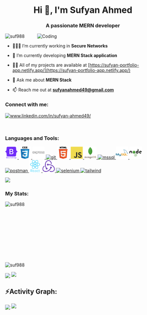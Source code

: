 <h1 align="center">Hi 👋, I'm Sufyan Ahmed</h1>
<h3 align="center">A passionate MERN developer</h3>
<img align="right" alt="Coding" width="400" src="https://github.com/suf988/suf988/assets/85058525/0b2a304f-5daf-48e7-90cd-a44af568086d">

<p align="left"> <img src="https://komarev.com/ghpvc/?username=suf988&label=Profile%20views&color=0e75b6&style=flat" alt="suf988" /> </p>

- 👨🏻‍💻 I’m currently working in **Secure Networks**

- 🌱 I’m currently developing **MERN Stack application**

- 👨‍💻 All of my projects are available at [https://sufyan-portfolio-app.netlify.app/](https://sufyan-portfolio-app.netlify.app/)

- 💬 Ask me about **MERN Stack**

- 📫 Reach me out at **sufyanahmed49@gmail.com**

<h3 align="left">Connect with me:</h3>
<p align="left">
<a href="https://linkedin.com/in/www.linkedin.com/in/sufyan-ahmed49/" target="blank"><img align="center" src="https://raw.githubusercontent.com/rahuldkjain/github-profile-readme-generator/master/src/images/icons/Social/linked-in-alt.svg" alt="www.linkedin.com/in/sufyan-ahmed49/" height="30" width="40" /></a>
</p>

<br><h3 align="left">Languages and Tools:</h3>
<p align="left"> <a href="https://getbootstrap.com" target="_blank" rel="noreferrer"> <img src="https://raw.githubusercontent.com/devicons/devicon/master/icons/bootstrap/bootstrap-plain-wordmark.svg" alt="bootstrap" width="40" height="40"/> </a> <a href="https://www.w3schools.com/css/" target="_blank" rel="noreferrer"> <img src="https://raw.githubusercontent.com/devicons/devicon/master/icons/css3/css3-original-wordmark.svg" alt="css3" width="40" height="40"/> </a> <a href="https://expressjs.com" target="_blank" rel="noreferrer"> <img src="https://raw.githubusercontent.com/devicons/devicon/master/icons/express/express-original-wordmark.svg" alt="express" width="40" height="40"/> </a> <a href="https://git-scm.com/" target="_blank" rel="noreferrer"> <img src="https://www.vectorlogo.zone/logos/git-scm/git-scm-icon.svg" alt="git" width="40" height="40"/> </a> <a href="https://www.w3.org/html/" target="_blank" rel="noreferrer"> <img src="https://raw.githubusercontent.com/devicons/devicon/master/icons/html5/html5-original-wordmark.svg" alt="html5" width="40" height="40"/> </a> <a href="https://developer.mozilla.org/en-US/docs/Web/JavaScript" target="_blank" rel="noreferrer"> <img src="https://raw.githubusercontent.com/devicons/devicon/master/icons/javascript/javascript-original.svg" alt="javascript" width="40" height="40"/> </a> <a href="https://www.mongodb.com/" target="_blank" rel="noreferrer"> <img src="https://raw.githubusercontent.com/devicons/devicon/master/icons/mongodb/mongodb-original-wordmark.svg" alt="mongodb" width="40" height="40"/> </a> <a href="https://www.microsoft.com/en-us/sql-server" target="_blank" rel="noreferrer"> <img src="https://www.svgrepo.com/show/303229/microsoft-sql-server-logo.svg" alt="mssql" width="40" height="40"/> </a> <a href="https://www.mysql.com/" target="_blank" rel="noreferrer"> <img src="https://raw.githubusercontent.com/devicons/devicon/master/icons/mysql/mysql-original-wordmark.svg" alt="mysql" width="40" height="40"/> </a> <a href="https://nodejs.org" target="_blank" rel="noreferrer"> <img src="https://raw.githubusercontent.com/devicons/devicon/master/icons/nodejs/nodejs-original-wordmark.svg" alt="nodejs" width="40" height="40"/> </a> <a href="https://postman.com" target="_blank" rel="noreferrer"> <img src="https://www.vectorlogo.zone/logos/getpostman/getpostman-icon.svg" alt="postman" width="40" height="40"/> </a> <a href="https://reactjs.org/" target="_blank" rel="noreferrer"> <img src="https://raw.githubusercontent.com/devicons/devicon/master/icons/react/react-original-wordmark.svg" alt="react" width="40" height="40"/> </a> <a href="https://redux.js.org" target="_blank" rel="noreferrer"> <img src="https://raw.githubusercontent.com/devicons/devicon/master/icons/redux/redux-original.svg" alt="redux" width="40" height="40"/> </a> <a href="https://www.selenium.dev" target="_blank" rel="noreferrer"> <img src="https://raw.githubusercontent.com/detain/svg-logos/780f25886640cef088af994181646db2f6b1a3f8/svg/selenium-logo.svg" alt="selenium" width="40" height="40"/> </a> <a href="https://tailwindcss.com/" target="_blank" rel="noreferrer"> <img src="https://www.vectorlogo.zone/logos/tailwindcss/tailwindcss-icon.svg" alt="tailwind" width="40" height="40"/> </a> </p>

<img src="https://user-images.githubusercontent.com/73097560/115834477-dbab4500-a447-11eb-908a-139a6edaec5c.gif" style="max-width: 100%; display: inline-block;" data-target="animated-image.originalImage">
<h3 align="left">My Stats:</h3>
<p><img align="left" src="https://github-readme-stats.vercel.app/api/top-langs?username=suf988&show_icons=true&theme=dark&locale=en&layout=compact" alt="suf988" /></p>



<p><img align="center" height="180em" data-canonical-src="https://github-profile-summary-cards.vercel.app/api/cards/stats?username=suf988&amp;theme=dark" style="max-width: 100%;"></p>

<p><img align="center" src="https://github-readme-streak-stats.herokuapp.com/?user=suf988&theme=dark" alt="suf988" /></p>

<img align="center" src="https://camo.githubusercontent.com/99ddae50c7a62e91268ca88e343614e8d810d176392d9050f4b697cbf0d3b7f2/687474703a2f2f6769746875622d70726f66696c652d73756d6d6172792d63617264732e76657263656c2e6170702f6170692f63617264732f70726f66696c652d64657461696c733f757365726e616d653d6d61687261726875737361696e267468656d653d32303737" height="180em" data-canonical-src="http://github-profile-summary-cards.vercel.app/api/cards/profile-details?username=suf988&amp;theme=2077" style="max-width: 100%;">

<img src="https://user-images.githubusercontent.com/73097560/115834477-dbab4500-a447-11eb-908a-139a6edaec5c.gif" style="max-width: 100%; display: inline-block;" data-target="animated-image.originalImage">

<h2 align="left" class="heading-element" dir="auto">⚡Activity Graph:</h2>

<img align="center" src="https://camo.githubusercontent.com/b63ff58270c90d45c51af3c4d73108a1ad4aade5657de9fb93fc853eed271018/68747470733a2f2f6769746875622d726561646d652d61637469766974792d67726170682e76657263656c2e6170702f67726170683f757365726e616d653d6d61687261726875737361696e267468656d653d6f6e652d6461726b" data-canonical-src="https://github-readme-activity-graph.vercel.app/graph?username=suf988&amp;theme=one-dark" style="max-width: 100%;">

<img src="https://raw.githubusercontent.com/Trilokia/Trilokia/379277808c61ef204768a61bbc5d25bc7798ccf1/bottom_header.svg" style="max-width: 100%;">
